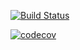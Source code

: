 [![Build Status](https://travis-ci.org/Rocket47/job4j.svg?branch=master)](https://travis-ci.org/Rocket47/job4j)


[![codecov](https://codecov.io/gh/Rocket47/job4j/branch/master/graph/badge.svg)](https://codecov.io/gh/Rocket47/job4j)




















